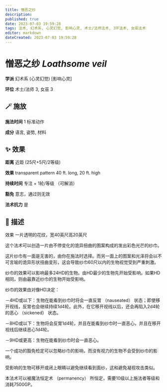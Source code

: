 ```yaml
---
title: 憎恶之纱
description: 
published: true
date: 2023-07-03 19:59:28
tags: 法术, 幻术系, 心灵幻觉, 影响心灵, 术士/法师法术, 3环法术, 女巫法术
editor: markdown
dateCreated: 2023-07-03 19:59:28
---
```


# **憎恶之纱** *Loathsome veil*

**学派** 幻术系 (心灵幻觉) \[影响心灵\] 

**环位** 术士/法师 3, 女巫 3

## 🪄 施放

**施法时间** 1 标准动作

**成分** 语言, 姿势, 材料

## ✨ 效果  

**距离** 近距 (25尺+5尺/2等级) 

**效果** transparent pattern 40 ft. long, 20 ft. high 

**持续时间** 专注 + 1轮/等级 （可解消） 

**豁免** 意志，通过则无效

**法术抗力** 是

## 📖 描述

效果          一片透明的花纹，宽40英尺高20英尺

这个法术可以创造一片由不停变化的诡异扭曲的图案构成的发出彩色光芒的纱巾。

这片纱巾有一面是无害的，由你在施法时选择。而另一面上的图案和光泽将会以不可言喻的诡异形状扭曲变形，这会导致纱巾60尺以内的生物视觉受到严重刺激。

纱巾的效果可以影响最多24HD的生物。由HD最少的生物先开始受影响。如果HD相同，则由最靠近纱巾的生物开始受影响。

纱巾的效果由对像HD决定：

－4HD或以下：生物在能看到纱巾时将会一直反胃 （nauseated） 状态；即使移开视线，反胃也会继续持续1d4轮。此外，在它移开视线以后，还会再陷入2d4轮的恶心 （sickened） 状态。

－8HD或以下：生物将会反胃1d4轮，并且在能看到纱巾时一直恶心，并且在移开视线后继续恶心1d4轮。

－9HD或更高：生物在能看到纱巾时会一直恶心。

一个成功的豁免检定可以忽略纱巾的影响，而没有视力的生物不会受到纱巾的影响。

受影响的生物可移开或闭上眼睛以避免继续看到面纱，这和避免凝视攻击类似。

本法术可以被魔法恒定术 （permanency） 所恒定，需要10级以上施法者等级和消耗7500GP。
    